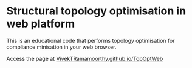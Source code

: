 # Structural topology optimisation in web platform
This is an educational code that performs topology optimisation for compliance minisation in your web browser.

Access the page at [VivekTRamamoorthy.github.io/TopOptWeb](https://VivekTRamamoorthy.github.io/TopOptWeb)

